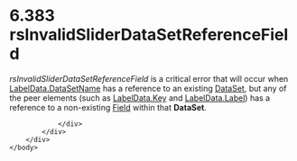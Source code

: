 <html dir="LTR" xmlns:mshelp="http://msdn.microsoft.com/mshelp" xmlns:ddue="http://ddue.schemas.microsoft.com/authoring/2003/5" xmlns:xlink="http://www.w3.org/1999/xlink" xmlns:tool="http://www.microsoft.com/tooltip">
    <head>
        <meta http-equiv="Content-Type" content="text/html; CHARSET=utf-8"></meta>
        <meta name="save" content="history"></meta>
        <title>6.383 rsInvalidSliderDataSetReferenceField</title>
        <xml>
            <mshelp:toctitle title="6.383 rsInvalidSliderDataSetReferenceField"></mshelp:toctitle>
            <mshelp:rltitle title="[MS-RDL]: rsInvalidSliderDataSetReferenceField"></mshelp:rltitle>
            <mshelp:keyword index="A" term="76807c27-2f59-42c0-87af-06ea4eb13413"></mshelp:keyword>
            <mshelp:attr name="DCSext.ContentType" value="open specification"></mshelp:attr>
            <mshelp:attr name="AssetID" value="76807c27-2f59-42c0-87af-06ea4eb13413"></mshelp:attr>
            <mshelp:attr name="TopicType" value="kbRef"></mshelp:attr>
            <mshelp:attr name="DCSext.Title" value="[MS-RDL]: rsInvalidSliderDataSetReferenceField" />
        </xml>
    </head>
    <body>
        <div id="header">
            <h1 class="heading">6.383 rsInvalidSliderDataSetReferenceField</h1>
        </div>
        <div id="mainSection">
            <div id="mainBody">
                <div id="allHistory" class="saveHistory"></div>
                <div id="sectionSection0" class="section" name="collapseableSection">
                    

<p><i>rsInvalidSliderDataSetReferenceField</i> is a critical
error that will occur when <a href="3a5f82b3-4386-4821-811a-9471d0c1392a.html">LabelData.DataSetName</a>
has a reference to an existing <a href="a14782b0-2e2f-4305-83a3-3de3fd750b6a.html">DataSet</a>, but any of the
peer elements (such as <a href="7aa9e1a9-9c8c-4eb9-baac-e5d8e7cdcdd0.html">LabelData.Key</a>
and <a href="983eb6f4-82eb-4a80-95f2-8f9628b823a1.html">LabelData.Label</a>)
has a reference to a non-existing <a href="940b8522-5d1f-4a2a-ab79-087ef6a69881.html">Field</a> within that <b>DataSet</b>.</p>


                </div>
            </div>
        </div>
    </body>
</html>